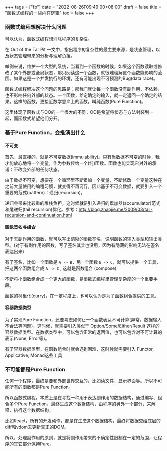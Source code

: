 +++
tags = ["fp"]
date = "2022-08-26T09:49:00+08:00"
draft = false
title = "函数式编程的一些内在逻辑"
toc = false
+++

### 函数式编程想解决什么问题

可以认为，函数式编程想消除程序的复杂性。

在 Out of the Tar Pit 一文中，指出程序的复杂性的最主要来源，是状态管理，以及状态管理带来的分析与理解负担。

举例来说，维护一个大型的系统，当看到一个函数的时候，如果这个函数读取或修改了某个外部或全局状态，那只阅读这一个函数，就很难理解这个函数能影响的范围。如果这是一个并发执行的环境，还有可能出现不可预测的Bug(data race)。

函数式编程解决这个问题的思路是：那我们就让每一个函数没有副作用，不依赖，也不影响任何外部的状态。一个函数，给定确定的输入，就一定返回一个确定的结果。这样的函数，更接近数学意义上的函数，叫纯函数(Pure Function)。

这里体现了函数式与OO的一个很大的不同：OO是希望将状态与方法封装到一起，而函数式希望他们分开。

### 基于Pure Function，会推演出什么

#### 不可变

首先，最直接的，就是不可变数据(immutability)。只有当数据不可变的时候，我才能放心地将一个变量，作为参数传给一个(纯)函数。函数也能实现它对外的承诺：不改变外部的任何状态。

由于数据不可变，想要在一个循环里不断累加一个变量，不断修改一个变量这种在之前大量使用的编程习惯，就变得不再可行。因此基于不可变数据，就要引入一个重要的范式(pattern)：递归(recursion)。

递归会带来比较重的堆栈负担，这时候就要引入递归的累加器(accumulator)范式和尾递归(tail recursion)优化。参考：http://blog.zhaojie.me/2009/03/tail-recursion-and-continuation.html


#### 函数签名与组合

对于无副作用的函数，就可以写出清晰的函数签名，说明函数的输入类型和输出类型。(对于有副作用的函数，写了签名其实也没用，因为有隐藏的影响无法在签名表达出来)

有了签名，比如一个函数是 `A -> B`，另一个函数 `B -> C`，就可以提供一个工具，把这两个函数组合成 `A -> C` , 这就是函数组合 (compose)

不断将小函数组合成一个更大的函数，是函数式编程里管理复杂度的一个重要手段。

函数的柯里化(curry)，在一定程度上，也可以认为是为了函数组合提供的工具。

#### 容器数据类型

为了实现Pure Function，还要考虑如何让一个函数表达不可计算(异常，数据输入不合法等问题)，这时候，就需要引入类似于 Option/Some/Either/Result 这样的容器数据类型。在数据类型中，可以包含正常的返回值，也可以包含对不可计算的表示(None, Error等)。

有了容器数据类型，在函数组合时就会遇到困难，这时候就需要引入 Functor, Applicative, Monad这些工具

### 不可能都是Pure Function

任何一个程序，最终是要和外部世界交互的，比如读文件，显示界面等。所以不可能所有的函数都是Pure Function。

所以函数式编程，本质上是在寻找一种用于表达副作用的数据结构，通过编写、组合多个Pure Function，最终生成这个数据结构，由程序的另外一个部分，来解释、执行这个数据结构。

比如React，所有的开发动作，都是在生成这个数据结构，最终将数据交给底层的diff和vdom去更新真正的DOM。

所以，处理副作用的原则，就是将副作用带来的不确定性限制在一定的范围，让程序的其它部分保持Pure。

